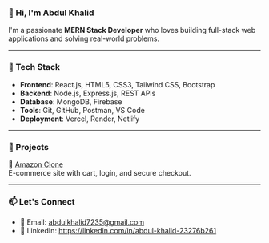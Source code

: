 ### 👋 Hi, I'm Abdul Khalid

I'm a passionate **MERN Stack Developer** who loves building full-stack web applications and solving real-world problems.

---

### 🔧 Tech Stack
- **Frontend**: React.js, HTML5, CSS3, Tailwind CSS, Bootstrap
- **Backend**: Node.js, Express.js, REST APIs
- **Database**: MongoDB, Firebase
- **Tools**: Git, GitHub, Postman, VS Code
- **Deployment**: Vercel, Render, Netlify

---

### 🚀 Projects

🔸 [Amazon Clone](https://mern-amazoncloan.vercel.app)  
E-commerce site with cart, login, and secure checkout.

---

### 📫 Let's Connect
- 📧 Email: abdulkhalid7235@gmail.com
- 💼 LinkedIn: https://linkedin.com/in/abdul-khalid-23276b261
